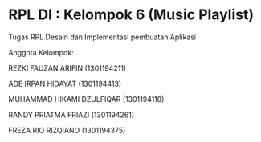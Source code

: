 # RPL DI : Kelompok 6 (Music Playlist)
 Tugas RPL Desain dan Implementasi pembuatan Aplikasi 

Anggota Kelompok:

REZKI FAUZAN ARIFIN (1301194211)

ADE IRPAN HIDAYAT  (1301194413)

MUHAMMAD HIKAMI DZULFIQAR  (1301194118)

RANDY PRIATMA FRIAZI  (1301194261)

FREZA RIO RIZQIANO (1301194375)

